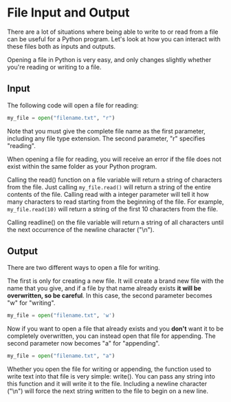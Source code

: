 # File Input and Output

There are a lot of situations where being able to write to or read from a file can be useful for a Python program. Let's look at how you can interact with these files both as inputs and outputs.

Opening a file in Python is very easy, and only changes slightly whether you're reading or writing to a file.

## Input
The following code will open a file for reading:

```python
my_file = open("filename.txt", "r")
```

Note that you must give the complete file name as the first parameter, including any file type extension. The second parameter, "r" specifies "reading".

When opening a file for reading, you will receive an error if the file does not exist within the same folder as your Python program.

Calling the read() function on a file variable will return a string of characters from the file. Just calling `my_file.read()` will return a string of the entire contents of the file. Calling read with a integer parameter will tell it how many characters to read starting from the beginning of the file. For example, `my_file.read(10)` will return a string of the first 10 characters from the file.

Calling readline() on the file variable will return a string of all characters until the next occurrence of the newline character ("\n").


## Output
There are two different ways to open a file for writing.

The first is only for creating a new file. It will create a brand new file with the name that you give, and if a file by that name already exists **it will be overwritten, so be careful**. In this case, the second parameter becomes "w" for "writing".

```python
my_file = open("filename.txt", 'w')
```

Now if you want to open a file that already exists and you **don't** want it to be completely overwritten, you can instead open that file for appending. The second parameter now becomes "a" for "appending".

```python
my_file = open("filename.txt", "a")
```

Whether you open the file for writing or appending, the function used to write text into that file is very simple: write(). You can pass any string into this function and it will write it to the file. Including a newline character ("\n") will force the next string written to the file to begin on a new line.
